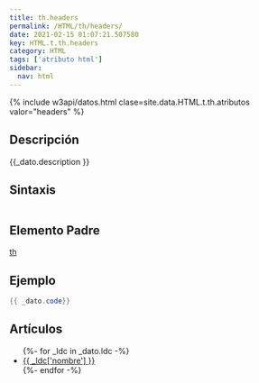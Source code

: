 ```yaml
---
title: th.headers
permalink: /HTML/th/headers/
date: 2021-02-15 01:07:21.507580
key: HTML.t.th.headers
category: HTML
tags: ['atributo html']
sidebar: 
  nav: html
---
```


{% include w3api/datos.html clase=site.data.HTML.t.th.atributos valor="headers" %}

## Descripción
{{_dato.description }}

## Sintaxis
~~~html
~~~

## Elemento Padre
[th](/HTML/th/)

## Ejemplo
~~~java
{{ _dato.code}}
~~~

## Artículos
<ul>
{%- for _ldc in _dato.ldc -%}
   <li>
       <a href="{{_ldc['url'] }}">{{ _ldc['nombre'] }}</a>
   </li>
{%- endfor -%}
</ul>
